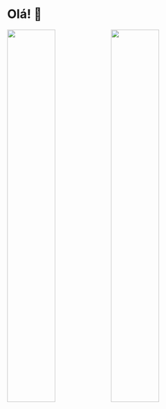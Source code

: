 # Olá! 🌅

<img align="left" width="47%" src="https://github-readme-stats.vercel.app/api?username=digonfernan&show_icons=true&theme=darcula" />

<img align="left" width="47%" src="https://github-readme-stats.vercel.app/api/top-langs/?username=digonfernan&layout=compact" />
